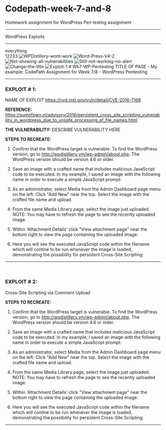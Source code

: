 # Codepath-week-7-and-8
Homework assignment for WordPress Pen testing assignment
<hr>
WordPress Exploits
<hr>
everything <br>
12233
<img src="https://i.ibb.co/DCWbcWc/WPDistillery-wont-work.png" alt="WPDistillery-wont-work" border="0">
<img src="https://i.ibb.co/FJjFDTk/Word-Press-V4-2.png" alt="Word-Press-V4-2" border="0">
<img src="https://i.ibb.co/B4TnbfB/Not-showing-all-vulnerabilities.png" alt="Not-showing-all-vulnerabilities" border="0">
<img src="https://i.ibb.co/2df3Ddq/Still-not-working-no-alert.png" alt="Still-not-working-no-alert" border="0">
<img src="https://i.ibb.co/CsD2DR4/Change-the-title.png" alt="Change-the-title" border="0">
<img src="https://i.ibb.co/BsDRyWD/Exploit-1.png" alt="Exploit-1" border="0">
# Wk7-WP-Pentesting
TITLE OF PAGE - My example: CodePath Assignment for Week 7/8 - WordPress Pentesting

<hr>

<b><h3>EXPLOIT # 1:</h3></b> NAME OF EXPLOIT
https://nvd.nist.gov/vuln/detail/CVE-2016-7168

<b>REFERENCE:</b> https://sumofpwn.nl/advisory/2016/persistent_cross_site_scripting_vulnerability_in_wordpress_due_to_unsafe_processing_of_file_names.html

<b>THE VULNERABILITY:</b>
DESCRIBE VULNERABILITY HERE

<b>STEPS TO RECREATE:</b>
1.  Confirm that the WordPress target is vulnerable. To find the WordPress version, go to http://wpdistillery.vm/wp-admin/about.php. The WordPress version should be version 4.6 or older.<br>
   
2.  Save an image with a crafted name that includes malicious JavaScript code to be executed. In my example, I saved an image with the following name in order to execute a simple JavaScript prompt:<br>
   
3.  As an administrator, select Media from the Admin Dashboard page menu on the left. Click "Add New" near the top. Select the image with the crafted file name and upload.<br>

4.  From the same Media Library page, select the image just uploaded. NOTE: You may have to refresh the page to see the recently uploaded image.<br>

5.  Within 'Attachment Details' click "View attachment page" near the bottom right to view the page containing the uploaded image:<br>
   
6.  Here you will see the executed JavaScript code within the filename which will contine to be run whenever the image is loaded, demonstrating the possibility for persistent Cross-Site Scripting:<br>

<hr>
<br>

<b><h3>EXPLOIT # 2:</h3></b> Cross-Site Scripting via Comment Upload

<b>STEPS TO RECREATE:</b>
1.  Confirm that the WordPress target is vulnerable. To find the WordPress version, go to http://wpdistillery.vm/wp-admin/about.php. The WordPress version should be version 4.6 or older.<br>
   
2.  Save an image with a crafted name that includes malicious JavaScript code to be executed. In my example, I saved an image with the following name in order to execute a simple JavaScript prompt:<br>
   
3.  As an administrator, select Media from the Admin Dashboard page menu on the left. Click "Add New" near the top. Select the image with the crafted file name and upload.<br>

4.  From the same Media Library page, select the image just uploaded. NOTE: You may have to refresh the page to see the recently uploaded image.<br>

5.  Within 'Attachment Details' click "View attachment page" near the bottom right to view the page containing the uploaded image:<br>
   
6.  Here you will see the executed JavaScript code within the filename which will contine to be run whenever the image is loaded, demonstrating the possibility for persistent Cross-Site Scripting:<br>

<hr>
<br>

